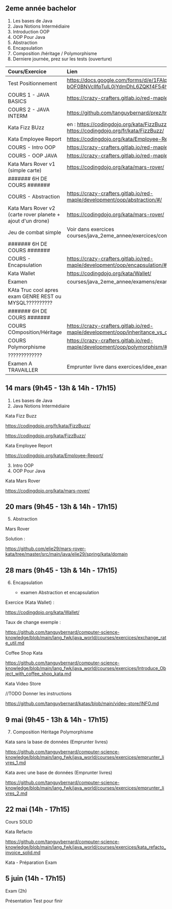 

## 2eme année bachelor

1. Les bases de Java
2. Java Notions Intermédiaire
3. Introduction OOP
4. OOP Pour Java
5. Abstraction
6. Encapsulation
7. Composition /héritage / Polymorphisme
8. Derniere journée, prez sur les tests (ouverture)

| Cours/Exercice                                              | Lien                                                                                                                                                          | Solution                                                              |
|:------------------------------------------------------------|:--------------------------------------------------------------------------------------------------------------------------------------------------------------|:----------------------------------------------------------------------|
| Test Positionnement                                         | https://docs.google.com/forms/d/e/1FAIpQLSdB6kbKJjpn6-bOF0BNVclIfpTulL0jYdmDhL6ZQKf4F54hEA/viewform?usp=dialog                                                |                                                                       |
| COURS 1 - JAVA BASICS                                       | https://crazy-crafters.gitlab.io/red-maple/development/java/basics/#/                                                                                         |                                                                       |
| COURS 2 - JAVA INTERM                                       | https://github.com/tanguybernard/prez/tree/main/java_intermediate                                                                                             |                                                                       |
| Kata Fizz BUzz                                              | en : https://codingdojo.org/kata/FizzBuzz/  fr : https://codingdojo.org/fr/kata/FizzBuzz/                                                                     |                                                                       |
| Kata Employee Report                                        | https://codingdojo.org/kata/Employee-Report/                                                                                                                  |                                                                       |
| COURS - Intro OOP                                           | https://crazy-crafters.gitlab.io/red-maple/development/oop/basics/#/                                                                                          |                                                                       |
| COURS - OOP JAVA                                            | https://crazy-crafters.gitlab.io/red-maple/development/java/oop/#/                                                                                            |                                                                       |
| Kata Mars Rover v1 (simple carte)                           | https://codingdojo.org/kata/mars-rover/                                                                                                                       | https://github.com/tanguybernard/katas/tree/main/mars-rover-kata-java |
| ####### 6H DE COURS #######                                 |                                                                                                                                                               |                                                                       |
| COURS - Abstraction                                         | https://crazy-crafters.gitlab.io/red-maple/development/oop/abstraction/#/                                                                                     |                                                                       |
| Kata Mars Rover v2 (carte rover planete + ajout d'un drone) | https://codingdojo.org/kata/mars-rover/                                                                                                                       | https://github.com/tanguybernard/katas/tree/main/mars-rover-kata-java |
| Jeu de combat simple                                        | Voir dans exercices courses/java_2eme_annee/exercices/combat_simple.md                                                                                        |                                                                       |
| ####### 6H DE COURS #######                                 |                                                                                                                                                               |                                                                       |
| COURS - Encapsulation                                       | https://crazy-crafters.gitlab.io/red-maple/development/oop/encapsulation/#/                                                                                   |                                                                       |
| Kata Wallet                                                 | https://codingdojo.org/kata/Wallet/                                                                                                                           |                                                                       | 
| Examen                                                      | courses/java_2eme_annee/examens/exam1_abstraction_encapsulation.md                                                                                            |                                                                       | 
| KAta Truc cool apres exam  GENRE REST ou MYSQL??????????    |                                                                                                                                                               |                                                                       | 
| ####### 6H DE COURS #######                                 |                                                                                                                                                               |                                                                       |
| COURS COmposition/Héritage                                  | https://crazy-crafters.gitlab.io/red-maple/development/oop/inheritance_vs_composition/#/                                                                      |                                                                       | 
| COURS Polymorphisme                                         | https://crazy-crafters.gitlab.io/red-maple/development/oop/polymorphism/#/                                                                                    |                                                                       | 
| ?????????????                                               |                                                                                                                                                               |                                                                       | 
| Examen A TRAVAILLER                                         | Emprunter livre dans exercices/idee_exame                                                                                                                     |                                                                       | 


## 14 mars (9h45 - 13h & 14h - 17h15)

1. Les bases de Java
2. Java Notions Intermédiaire

Kata Fizz Buzz

https://codingdojo.org/fr/kata/FizzBuzz/

https://codingdojo.org/kata/FizzBuzz/

Kata Employee Report

https://codingdojo.org/kata/Employee-Report/


3. Intro OOP
4. OOP Pour Java

Kata Mars Rover

https://codingdojo.org/kata/mars-rover/

## 20 mars (9h45 - 13h & 14h - 17h15)

5. Abstraction

Mars Rover

Solution : 

https://github.com/elie29/mars-rover-kata/tree/master/src/main/java/elie29/spring/kata/domain

## 28 mars (9h45 - 13h & 14h - 17h15)

6. Encapsulation

   + examen Abstraction et encapsulation

Exercice (Kata Wallet) : 

https://codingdojo.org/kata/Wallet/

Taux de change exemple : 

https://github.com/tanguybernard/computer-science-knowledge/blob/main/lang_fwk/java_world/courses/exercices/exchange_rate_util.md

Coffee Shop Kata

https://github.com/tanguybernard/computer-science-knowledge/blob/main/lang_fwk/java_world/courses/exercices/Introduce_Object_with_coffee_shop_kata.md


Kata Video Store

//TODO Donner les instructions

https://github.com/tanguybernard/katas/blob/main/video-store/INFO.md

## 9 mai (9h45 - 13h & 14h - 17h15)

7. Composition Héritage Polymorphisme

Kata sans la base de données (Emprunter livres)

https://github.com/tanguybernard/computer-science-knowledge/blob/main/lang_fwk/java_world/courses/exercices/emprunter_livres_1.md

Kata avec une base de données (Emprunter livres)

https://github.com/tanguybernard/computer-science-knowledge/blob/main/lang_fwk/java_world/courses/exercices/emprunter_livres_2.md
## 22 mai (14h - 17h15)

Cours SOLID

Kata Refacto

https://github.com/tanguybernard/computer-science-knowledge/blob/main/lang_fwk/java_world/courses/exercices/kata_refacto_invoice_solid.md

Kata - Préparation Exam

## 5 juin (14h - 17h15)

Exam (2h)

Présentation Test pour finir
